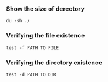 ### Show the size of derectory

```
du -sh ./
```

### Verifying the file existence

```
test -f PATH TO FILE
```

### Verifying the directory existence

```
test -d PATH TO DIR
```